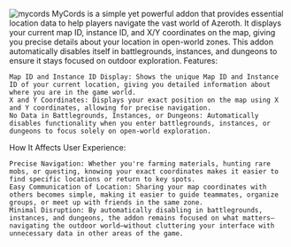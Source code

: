 ![mycords](https://github.com/user-attachments/assets/78d02715-1184-49c9-9a8b-4ff8bab3d9da)
MyCords is a simple yet powerful addon that provides essential location data to help players navigate the vast world of Azeroth. It displays your current map ID, instance ID, and X/Y coordinates on the map, giving you precise details about your location in open-world zones. This addon automatically disables itself in battlegrounds, instances, and dungeons to ensure it stays focused on outdoor exploration.
Features:

    Map ID and Instance ID Display: Shows the unique Map ID and Instance ID of your current location, giving you detailed information about where you are in the game world.
    X and Y Coordinates: Displays your exact position on the map using X and Y coordinates, allowing for precise navigation.
    No Data in Battlegrounds, Instances, or Dungeons: Automatically disables functionality when you enter battlegrounds, instances, or dungeons to focus solely on open-world exploration.

How It Affects User Experience:

    Precise Navigation: Whether you're farming materials, hunting rare mobs, or questing, knowing your exact coordinates makes it easier to find specific locations or return to key spots.
    Easy Communication of Location: Sharing your map coordinates with others becomes simple, making it easier to guide teammates, organize groups, or meet up with friends in the same zone.
    Minimal Disruption: By automatically disabling in battlegrounds, instances, and dungeons, the addon remains focused on what matters—navigating the outdoor world—without cluttering your interface with unnecessary data in other areas of the game.
